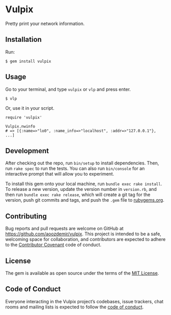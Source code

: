 # Vulpix

Pretty print your network information.

## Installation

Run:

    $ gem install vulpix

## Usage

Go to your terminal, and type `vulpix` or `vlp` and press enter.

    $ vlp

Or, use it in your script.

    require 'vulpix'

    Vulpix.nwinfo
    # => [{:name=>"lo0", :name_info=>"localhost", :addr=>"127.0.0.1"}, ...]

## Development

After checking out the repo, run `bin/setup` to install dependencies. Then, run `rake spec` to run the tests. You can also run `bin/console` for an interactive prompt that will allow you to experiment.

To install this gem onto your local machine, run `bundle exec rake install`. To release a new version, update the version number in `version.rb`, and then run `bundle exec rake release`, which will create a git tag for the version, push git commits and tags, and push the `.gem` file to [rubygems.org](https://rubygems.org).

## Contributing

Bug reports and pull requests are welcome on GitHub at https://github.com/aoozdemir/vulpix. This project is intended to be a safe, welcoming space for collaboration, and contributors are expected to adhere to the [Contributor Covenant](http://contributor-covenant.org) code of conduct.

## License

The gem is available as open source under the terms of the [MIT License](https://opensource.org/licenses/MIT).

## Code of Conduct

Everyone interacting in the Vulpix project’s codebases, issue trackers, chat rooms and mailing lists is expected to follow the [code of conduct](https://github.com/aoozdemir/vulpix/blob/master/CODE_OF_CONDUCT.md).
